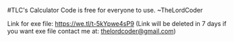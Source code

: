 #TLC's Calculator
Code is free for everyone to use.
~TheLordCoder

Link for exe file: https://we.tl/t-5kYpwe4sP9 (Link will be deleted in 7 days if you want exe file contact me at: thelordcoder@gmail.com)
